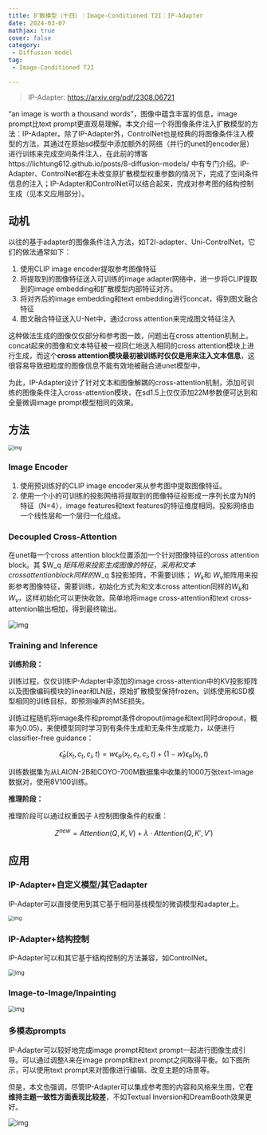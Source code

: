 ```yaml
---
title: 扩散模型（十四）｜Image-Conditioned T2I：IP-Adapter
date: 2024-03-07
mathjax: true
cover: false
category:
 - Diffusion model
tag:
 - Image-Conditioned T2I

---
```


> IP-Adapter: https://arxiv.org/pdf/2308.06721

“an image is worth a thousand words”，图像中蕴含丰富的信息，image prompt比text prompt更直观易理解。本文介绍一个将图像条件注入扩散模型的方法：IP-Adapter。除了IP-Adapter外，ControlNet也是经典的将图像条件注入模型的方法，其通过在原始sd模型中添加额外的网络（并行的unet的encoder层）进行训练来完成空间条件注入，在此前的博客https://lichtung612.github.io/posts/8-diffusion-models/ 中有专门介绍。IP-Adapter、ControlNet都在未改变原扩散模型权重参数的情况下，完成了空间条件信息的注入；IP-Adapter和ControlNet可以结合起来，完成对参考图的结构控制生成（见本文应用部分）。

## 动机

以往的基于adapter的图像条件注入方法，如T2I-adapter、Uni-ControlNet，它们的做法通常如下：

1. 使用CLIP image encoder提取参考图像特征
2. 将提取到的图像特征送入可训练的image adapter网络中，进一步将CLIP提取到的image embedding和扩散模型内部特征对齐。
3. 将对齐后的image embedding和text embedding进行concat，得到图文融合特征
4. 图文融合特征送入U-Net中，通过cross attention来完成图文特征注入

这种做法生成的图像仅仅部分和参考图一致，问题出在cross attention机制上。concat起来的图像和文本特征被一视同仁地送入相同的cross attention模块上进行生成，而这个**cross attention模块最初被训练时仅仅是用来注入文本信息**，这很容易导致细粒度的图像信息不能有效地被融合进unet模型中，

为此，IP-Adapter设计了针对文本和图像解耦的cross-attention机制，添加可训练的图像条件注入cross-attention模块，在sd1.5上仅仅添加22M参数便可达到和全量微调image prompt模型相同的效果。

## 方法

<img src="https://lichtung612.eos-beijing-1.cmecloud.cn/2024/14-diffusion-models/0.jpg" alt="img" style="zoom: 67%;" />

### Image Encoder

1. 使用预训练好的CLIP image encoder来从参考图中提取图像特征。
2. 使用一个小的可训练的投影网络将提取到的图像特征投影成一序列长度为N的特征（N=4），image features和text features的特征维度相同。投影网络由一个线性层和一个层归一化组成。

### Decoupled Cross-Attention

在unet每一个cross attention block位置添加一个针对图像特征的cross attention block。其 $W_q $矩阵用来投影生成图像的特征，采用和文本cross attention block同样的$W_q $投影矩阵，不需要训练； $W_k$和 $W_v$矩阵用来投影参考图像特征，需要训练，初始化方式为和文本cross attention同样的$W_k$和 $W_v$，这样初始化可以更快收敛。简单地将image cross-attention和text cross-attention输出相加，得到最终输出。

![img](https://lichtung612.eos-beijing-1.cmecloud.cn/2024/14-diffusion-models/1.jpg)

### Training and Inference

**训练阶段：**

训练过程，仅仅训练IP-Adapter中添加的image cross-attention中的KV投影矩阵以及图像编码模块的linear和LN层，原始扩散模型保持frozen。训练使用和SD模型相同的训练目标，即预测噪声的MSE损失。

训练过程随机将image条件和prompt条件dropout(image和text同时dropout，概率为0.05)，来使模型同时学习到有条件生成和无条件生成能力，以便进行classifier-free guidance：

$$\hat \epsilon_\theta(x_t,c_t,c_i,t)=w\epsilon_\theta(x_t,c_t,c_i,t)+(1-w)\epsilon_\theta(x_t,t)$$

训练数据集为从LAION-2B和COYO-700M数据集中收集的1000万张text-image数据对，使用8V100训练。

**推理阶段：**

推理阶段可以通过权重因子 $\lambda$控制图像条件的权重：

$$Z^{new}=Attention(Q,K,V)+\lambda \cdot Attention(Q,K',V')$$

## 应用

### IP-Adapter+自定义模型/其它adapter

IP-Adapter可以直接使用到其它基于相同基线模型的微调模型和adapter上。

<img src="https://lichtung612.eos-beijing-1.cmecloud.cn/2024/14-diffusion-models/2.jpg" alt="img" style="zoom: 67%;" />

### IP-Adapter+结构控制

IP-Adapter可以和其它基于结构控制的方法兼容，如ControlNet。

<img src="https://lichtung612.eos-beijing-1.cmecloud.cn/2024/14-diffusion-models/3.jpg" alt="img" style="zoom:80%;" />

### Image-to-Image/Inpainting

<img src="https://lichtung612.eos-beijing-1.cmecloud.cn/2024/14-diffusion-models/4.jpg" alt="img" style="zoom:80%;" />

### 多模态prompts

IP-Adapter可以较好地完成image prompt和text prompt一起进行图像生成引导。可以通过调整$\lambda$来在image prompt和text prompt之间取得平衡。如下图所示，可以使用text prompt来对图像进行编辑、改变主题的场景等。

但是，本文也强调，尽管IP-Adapter可以集成参考图的内容和风格来生图，它**在维持主题一致性方面表现比较差**，不如Textual Inversion和DreamBooth效果更好。

![img](https://lichtung612.eos-beijing-1.cmecloud.cn/2024/14-diffusion-models/5.jpg)